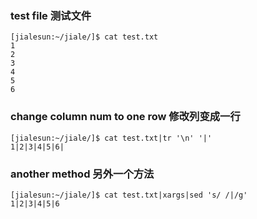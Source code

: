 ### test file 测试文件
```
[jialesun:~/jiale/]$ cat test.txt                     
1
2
3
4
5
6
```
### change column num to one row 修改列变成一行

```
[jialesun:~/jiale/]$ cat test.txt|tr '\n' '|'  
1|2|3|4|5|6|
```
### another method 另外一个方法
```
[jialesun:~/jiale/]$ cat test.txt|xargs|sed 's/ /|/g'  
1|2|3|4|5|6
```
